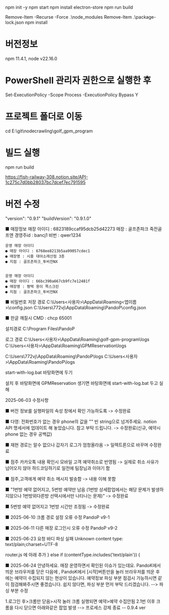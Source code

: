 npm init -y
npm start
npm install electron-store
npm run build


Remove-Item -Recurse -Force .\node_modules
Remove-Item .\package-lock.json
npm install


# 버전정보
npm 11.4.1, node v22.16.0

# PowerShell 관리자 권한으로 실행한 후
Set-ExecutionPolicy -Scope Process -ExecutionPolicy Bypass
Y

# 프로젝트 폴더로 이동
cd E:\git\nodecrawling\golf_gpm_program

# 빌드 실행
npm run build

https://fish-railway-308.notion.site/API-1c275c7d0bb28037bc7dcef7ec791595

# 버전 수정
"version": "0.9.1"
"buildVersion": "0.9.1.0"


■ 매장정보
    매장 아이디 : 6823189ccaf95dcb25d42273
    매장 : 골프존파크 죽전골프앤
    경영주id : bancj1
    비번 : qwer1234

    운영 매장 아이디
    ● 매장 아이디 : 6768ee8213b5aa99057cdec1
    ● 매장명 : 시흥 대야소래산점 3층
    ● 지점 : 골프존파크_투비전NX


    운영 매장 아이디
    ● 매장 아이디 : 66bc390a667cb9fc7e12481f
    ● 매장명 : 평택 용이 쪽스크린
    ● 지점 : 골프존파크_투비전NX



■ 비밀번호 저장 경로
    C:\Users\<사용자>\AppData\Roaming\<앱이름>\config.json
    C:\Users\772vj\AppData\Roaming\PandoP\config.json

■ 한글 깨질시
    CMD : chcp 65001


설치경로
C:\Program Files\PandoP

로그 경로
C:\Users\<사용자>\AppData\Roaming\golf-gpm-program\logs
C:\Users\<사용자>\AppData\Roaming\GPMReservation\logs

C:\Users\772vj\AppData\Roaming\PandoP\logs
C:\Users\<사용자>\AppData\Roaming\PandoP\logs

start-with-log.bat 바탕화면에 두기

설치 후 
바탕화면에 GPMReservation 생기면
바탕화면에 start-with-log.bat 두고 실해





2025-06-03 수정사항

■ 버전 정보를 실행파일의 속성 창에서 확인 가능하도록 
-> 수정완료

■ 다영: 전화번호가 없는 경우 phone의 값을 "" 빈 string으로 넘겨주세요.
notion API 명세서에 업데이트 해 놓았습니다.
참고 부탁 드립니다.
-> 수정완료(신규, 예약시 phone 없는 경우 공백값)

■ 재현 경로는 알수 없으나 갑자기 로그가 엄청올라옴 
-> 일렉트론으로 바꾸며 수정완료

■ 점주 카카오톡 내용 확인시 모바일 고객 예약취소로 반영됨
-> 실제로 취소 사유가 넘어오지 않아 하드코딩하기로 일전에 팀장님과 이야기 함

■ 점주,고객에게 예약 취소 메시지 발송함
-> 내용 이해 못함

■ "1번방 예약 없어지고, 5번방 예약만 남음
(1번방 상세팝업에서는 해당 문제가 발생하지않으나 1번방외다른방 선택시에서만 나타나는 문제)"
-> 수정완료

■ 5번방 예약 없어지고 1번방 시간만 조정됨
-> 수정완료


■ 2025-06-10
크롬 경로 설정 오류 수정
PandoP v9-1


■ 2025-06-11
다른 매장 로그인시 오류 수정
PandoP v9-2


■ 2025-06-23
요청 바디 파싱 실패
Unknown content type: text/plain;charset=UTF-8

router.js 에 아래 추가
} else if (contentType.includes('text/plain')) {






■ 2025-06-24
안녕하세요.
매장 운영하면서 확인된 이슈가 있는데요.
PandoK에서 띄운 브라우저를 닫은 다음에 ,
PandoK에서 [시작]버튼만을 눌러 브라우저를 띄운 후에는 예약이 수집되지 않는 현상이 있습니다.
예약정보 파싱 부분 점검시 가능하시면 같이 점검해봐주시면 좋겠습니다.
쉽지 않다면, 파싱 부분 먼저 부탁 드리겠습니다.
--> 파싱 부분 수정


1.로그인 후>크롬만 닫음>시작 눌러 크롬 실행되면 예약>예약 수집안됨
2.1번 이후 크롬을 다시 닫으면 아래와같은 팝업 발생
--> 프로세스 강제 종료
-- 0.9.4 ver